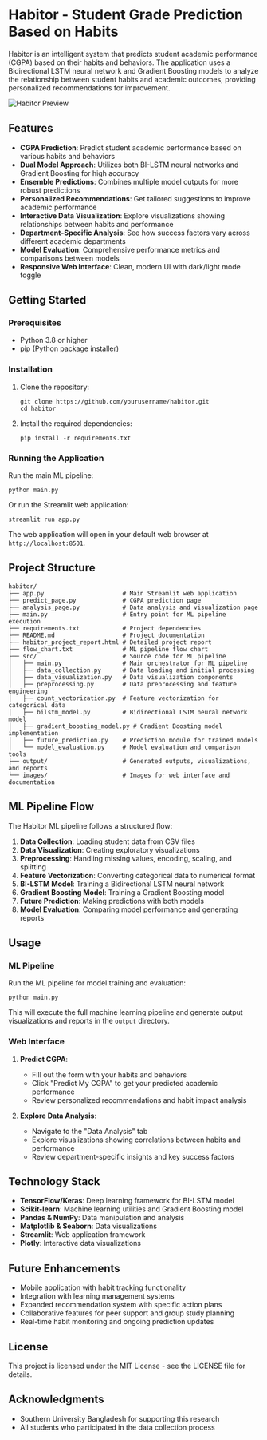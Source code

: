 # Habitor - Student Grade Prediction Based on Habits

Habitor is an intelligent system that predicts student academic performance (CGPA) based on their habits and behaviors. The application uses a Bidirectional LSTM neural network and Gradient Boosting models to analyze the relationship between student habits and academic outcomes, providing personalized recommendations for improvement.

![Habitor Preview](https://images.unsplash.com/photo-1501504905252-473c47e087f8?ixlib=rb-4.0.3&auto=format&fit=crop&w=800&q=80)

## Features

- **CGPA Prediction**: Predict student academic performance based on various habits and behaviors
- **Dual Model Approach**: Utilizes both BI-LSTM neural networks and Gradient Boosting for high accuracy
- **Ensemble Predictions**: Combines multiple model outputs for more robust predictions
- **Personalized Recommendations**: Get tailored suggestions to improve academic performance
- **Interactive Data Visualization**: Explore visualizations showing relationships between habits and performance
- **Department-Specific Analysis**: See how success factors vary across different academic departments
- **Model Evaluation**: Comprehensive performance metrics and comparisons between models
- **Responsive Web Interface**: Clean, modern UI with dark/light mode toggle

## Getting Started

### Prerequisites

- Python 3.8 or higher
- pip (Python package installer)

### Installation

1. Clone the repository:
   ```
   git clone https://github.com/yourusername/habitor.git
   cd habitor
   ```

2. Install the required dependencies:
   ```
   pip install -r requirements.txt
   ```

### Running the Application

Run the main ML pipeline:

```
python main.py
```

Or run the Streamlit web application:

```
streamlit run app.py
```

The web application will open in your default web browser at `http://localhost:8501`.

## Project Structure

```
habitor/
├── app.py                      # Main Streamlit web application
├── predict_page.py             # CGPA prediction page
├── analysis_page.py            # Data analysis and visualization page
├── main.py                     # Entry point for ML pipeline execution
├── requirements.txt            # Project dependencies
├── README.md                   # Project documentation
├── habitor_project_report.html # Detailed project report
├── flow_chart.txt              # ML pipeline flow chart
├── src/                        # Source code for ML pipeline
│   ├── main.py                 # Main orchestrator for ML pipeline
│   ├── data_collection.py      # Data loading and initial processing
│   ├── data_visualization.py   # Data visualization components
│   ├── preprocessing.py        # Data preprocessing and feature engineering
│   ├── count_vectorization.py  # Feature vectorization for categorical data
│   ├── bilstm_model.py         # Bidirectional LSTM neural network model
│   ├── gradient_boosting_model.py # Gradient Boosting model implementation
│   ├── future_prediction.py    # Prediction module for trained models
│   └── model_evaluation.py     # Model evaluation and comparison tools
├── output/                     # Generated outputs, visualizations, and reports
└── images/                     # Images for web interface and documentation
```

## ML Pipeline Flow

The Habitor ML pipeline follows a structured flow:

1. **Data Collection**: Loading student data from CSV files
2. **Data Visualization**: Creating exploratory visualizations
3. **Preprocessing**: Handling missing values, encoding, scaling, and splitting
4. **Feature Vectorization**: Converting categorical data to numerical format
5. **BI-LSTM Model**: Training a Bidirectional LSTM neural network
6. **Gradient Boosting Model**: Training a Gradient Boosting model
7. **Future Prediction**: Making predictions with both models
8. **Model Evaluation**: Comparing model performance and generating reports

## Usage

### ML Pipeline

Run the ML pipeline for model training and evaluation:

```
python main.py
```

This will execute the full machine learning pipeline and generate output visualizations and reports in the `output` directory.

### Web Interface

1. **Predict CGPA**:
   - Fill out the form with your habits and behaviors
   - Click "Predict My CGPA" to get your predicted academic performance
   - Review personalized recommendations and habit impact analysis

2. **Explore Data Analysis**:
   - Navigate to the "Data Analysis" tab
   - Explore visualizations showing correlations between habits and performance
   - Review department-specific insights and key success factors

## Technology Stack

- **TensorFlow/Keras**: Deep learning framework for BI-LSTM model
- **Scikit-learn**: Machine learning utilities and Gradient Boosting model
- **Pandas & NumPy**: Data manipulation and analysis
- **Matplotlib & Seaborn**: Data visualizations
- **Streamlit**: Web application framework
- **Plotly**: Interactive data visualizations

## Future Enhancements

- Mobile application with habit tracking functionality
- Integration with learning management systems
- Expanded recommendation system with specific action plans
- Collaborative features for peer support and group study planning
- Real-time habit monitoring and ongoing prediction updates

## License

This project is licensed under the MIT License - see the LICENSE file for details.

## Acknowledgments

- Southern University Bangladesh for supporting this research
- All students who participated in the data collection process
